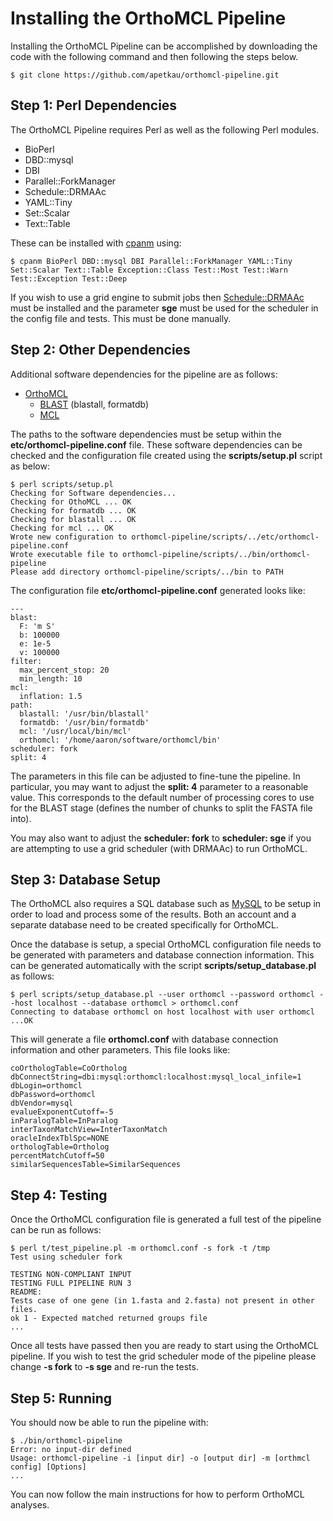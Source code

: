 Installing the OrthoMCL Pipeline
================================

Installing the OrthoMCL Pipeline can be accomplished by downloading the code with the following command and then following the steps below.

	$ git clone https://github.com/apetkau/orthomcl-pipeline.git

Step 1: Perl Dependencies
-------------------------

The OrthoMCL Pipeline requires Perl as well as the following Perl modules.

* BioPerl
* DBD::mysql
* DBI
* Parallel::ForkManager
* Schedule::DRMAAc
* YAML::Tiny
* Set::Scalar
* Text::Table

These can be installed with [cpanm](http://search.cpan.org/dist/App-cpanminus/lib/App/cpanminus.pm) using:

	$ cpanm BioPerl DBD::mysql DBI Parallel::ForkManager YAML::Tiny Set::Scalar Text::Table Exception::Class Test::Most Test::Warn Test::Exception Test::Deep
	
If you wish to use a grid engine to submit jobs then [Schedule::DRMAAc](http://search.cpan.org/~tharsch/Schedule-DRMAAc-0.81/Schedule_DRMAAc.pod) must be installed and the parameter **sge** must be used for the scheduler in the config file and tests.  This must be done manually.


Step 2: Other Dependencies
--------------------------

Additional software dependencies for the pipeline are as follows:

* [OrthoMCL](http://orthomcl.org/common/downloads/software/v2.0/)
   * [BLAST](http://blast.ncbi.nlm.nih.gov/Blast.cgi?CMD=Web&PAGE_TYPE=BlastDocs&DOC_TYPE=Download) (blastall, formatdb)
   * [MCL](http://www.micans.org/mcl/index.html)

The paths to the software dependencies must be setup within the **etc/orthomcl-pipeline.conf** file.  These software dependencies can be checked and the configuration file created using the **scripts/setup.pl** script as below:

	$ perl scripts/setup.pl
	Checking for Software dependencies...
	Checking for OthoMCL ... OK
	Checking for formatdb ... OK
	Checking for blastall ... OK
	Checking for mcl ... OK
	Wrote new configuration to orthomcl-pipeline/scripts/../etc/orthomcl-pipeline.conf
	Wrote executable file to orthomcl-pipeline/scripts/../bin/orthomcl-pipeline
	Please add directory orthomcl-pipeline/scripts/../bin to PATH
	
The configuration file **etc/orthomcl-pipeline.conf** generated looks like:

```
---
blast:
  F: 'm S'
  b: 100000
  e: 1e-5
  v: 100000
filter:
  max_percent_stop: 20
  min_length: 10
mcl:
  inflation: 1.5
path:
  blastall: '/usr/bin/blastall'
  formatdb: '/usr/bin/formatdb'
  mcl: '/usr/local/bin/mcl'
  orthomcl: '/home/aaron/software/orthomcl/bin'
scheduler: fork
split: 4
```

The parameters in this file can be adjusted to fine-tune the pipeline.  In particular, you may want to adjust the **split: 4** parameter to a reasonable value.  This corresponds to the default number of processing cores to use for the BLAST stage (defines the number of chunks to split the FASTA file into).

You may also want to adjust the **scheduler: fork** to **scheduler: sge** if you are attempting to use a grid scheduler (with DRMAAc) to run OrthoMCL.

Step 3: Database Setup
----------------------

The OrthoMCL also requires a SQL database such as [MySQL](http://www.mysql.com/) to be setup in order to load and process some of the results.  Both an account and a separate database need to be created specifically for OrthoMCL.

Once the database is setup, a special OrthoMCL configuration file needs to be generated with parameters and database connection information.  This can be generated automatically with the script **scripts/setup_database.pl** as follows:

	$ perl scripts/setup_database.pl --user orthomcl --password orthomcl --host localhost --database orthomcl > orthomcl.conf
	Connecting to database orthomcl on host localhost with user orthomcl ...OK
	
This will generate a file **orthomcl.conf** with database connection information and other parameters.  This file looks like:

```
coOrthologTable=CoOrtholog
dbConnectString=dbi:mysql:orthomcl:localhost:mysql_local_infile=1
dbLogin=orthomcl
dbPassword=orthomcl
dbVendor=mysql 
evalueExponentCutoff=-5
inParalogTable=InParalog
interTaxonMatchView=InterTaxonMatch
oracleIndexTblSpc=NONE
orthologTable=Ortholog
percentMatchCutoff=50
similarSequencesTable=SimilarSequences
```

Step 4: Testing
---------------

Once the OrthoMCL configuration file is generated a full test of the pipeline can be run as follows:

	$ perl t/test_pipeline.pl -m orthomcl.conf -s fork -t /tmp
	Test using scheduler fork
	
	TESTING NON-COMPLIANT INPUT
	TESTING FULL PIPELINE RUN 3
	README:
	Tests case of one gene (in 1.fasta and 2.fasta) not present in other files.
	ok 1 - Expected matched returned groups file
	...

Once all tests have passed then you are ready to start using the OrthoMCL pipeline.  If you wish to test the grid scheduler mode of the pipeline please change **-s fork** to **-s sge** and re-run the tests.

Step 5: Running
---------------

You should now be able to run the pipeline with:

	$ ./bin/orthomcl-pipeline
	Error: no input-dir defined
	Usage: orthomcl-pipeline -i [input dir] -o [output dir] -m [orthmcl config] [Options]
	...

You can now follow the main instructions for how to perform OrthoMCL analyses.
